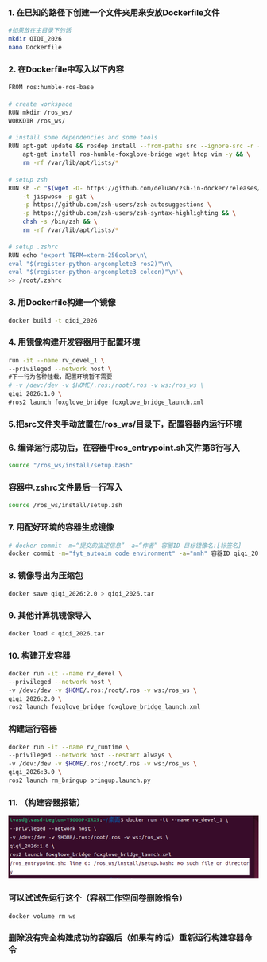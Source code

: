 ### 1. 在已知的路径下创建一个文件夹用来安放Dockerfile文件
```bash
#如果放在主目录下的话
mkdir QIQI_2026
nano Dockerfile
```
### 2. 在Dockerfile中写入以下内容
```bash
FROM ros:humble-ros-base

# create workspace
RUN mkdir /ros_ws/
WORKDIR /ros_ws/

# install some dependencies and some tools
RUN apt-get update && rosdep install --from-paths src --ignore-src -r -y && \
    apt-get install ros-humble-foxglove-bridge wget htop vim -y && \
    rm -rf /var/lib/apt/lists/*

# setup zsh
RUN sh -c "$(wget -O- https://github.com/deluan/zsh-in-docker/releases/download/v1.1.2/zsh-in-docker.sh)" -- \
    -t jispwoso -p git \
    -p https://github.com/zsh-users/zsh-autosuggestions \
    -p https://github.com/zsh-users/zsh-syntax-highlighting && \
    chsh -s /bin/zsh && \
    rm -rf /var/lib/apt/lists/*

# setup .zshrc
RUN echo 'export TERM=xterm-256color\n\
eval "$(register-python-argcomplete3 ros2)"\n\
eval "$(register-python-argcomplete3 colcon)"\n'\
>> /root/.zshrc
```
### 3. 用Dockerfile构建一个镜像
```bash
docker build -t qiqi_2026
```
### 4. 用镜像构建开发容器用于配置环境
```bash
run -it --name rv_devel_1 \
--privileged --network host \
#下一行为各种挂载，配置环境暂不需要
# -v /dev:/dev -v $HOME/.ros:/root/.ros -v ws:/ros_ws \
qiqi_2026:1.0 \
#ros2 launch foxglove_bridge foxglove_bridge_launch.xml
```
### 5.把src文件夹手动放置在/ros_ws/目录下，配置容器内运行环境
### 6. 编译运行成功后，在容器中ros_entrypoint.sh文件第6行写入
```bash
source "/ros_ws/install/setup.bash"
```
### 容器中.zshrc文件最后一行写入
```bash
source /ros_ws/install/setup.zsh
```
### 7. 用配好环境的容器生成镜像
```bash
# docker commit -m=“提交的描述信息” -a=“作者” 容器ID 目标镜像名:[标签名]
docker commit -m="fyt_autoaim code environment" -a="nmh" 容器ID qiqi_2026:2.0
```
### 8. 镜像导出为压缩包
```bash
docker save qiqi_2026:2.0 > qiqi_2026.tar
```
### 9. 其他计算机镜像导入
```bash
docker load < qiqi_2026.tar
```
### 10. 构建开发容器
```bash
docker run -it --name rv_devel \
--privileged --network host \
-v /dev:/dev -v $HOME/.ros:/root/.ros -v ws:/ros_ws \
qiqi_2026:2.0 \
ros2 launch foxglove_bridge foxglove_bridge_launch.xml
```
### 构建运行容器
```bash
docker run -it --name rv_runtime \
--privileged --network host --restart always \
-v /dev:/dev -v $HOME/.ros:/root/.ros -v ws:/ros_ws \
qiqi_2026:3.0 \
ros2 launch rm_bringup bringup.launch.py
```
### 11. （构建容器报错）  
![alt text](微信图片_20250827163207.jpg)
### 可以试试先运行这个（容器工作空间卷删除指令）
```bash
docker volume rm ws
```
### 删除没有完全构建成功的容器后（如果有的话）重新运行构建容器命令